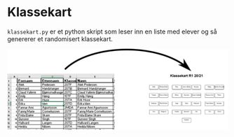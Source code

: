 # Klassekart

`klassekart.py` er et python skript som  leser inn en liste med elever og så genererer et randomisert klassekart.

![Fra navneliste til klassekart!](illustrasjon.png)